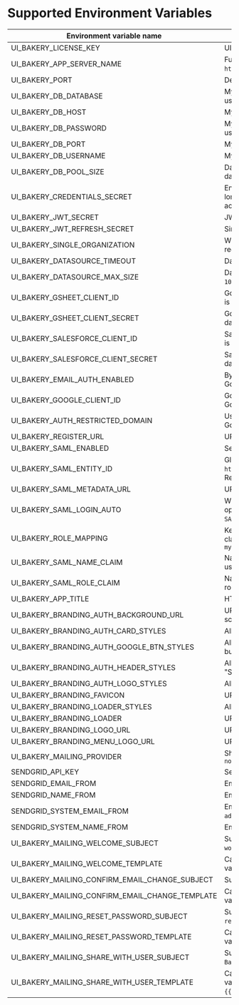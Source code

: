 # Supported Environment Variables
| Environment variable name | Description                                                                                                                                                                    |
| ------------------------- |--------------------------------------------------------------------------------------------------------------------------------------------------------------------------------|
|UI_BAKERY_LICENSE_KEY| UI Bakery licence key. To get your key [contact us](https://uibakery.io/contact-us).                                                                                           |
|UI_BAKERY_APP_SERVER_NAME| Full domain address where UI Bakery is hosted. For example `https://bakery.mycompany.com`.                                                                                     |
|UI_BAKERY_PORT| Defines the port UI Bakery is run on.                                                                                                                                          |
|UI_BAKERY_DB_DATABASE| MySQL database name, must be specified when external database is used.                                                                                                         |
|UI_BAKERY_DB_HOST| MySQL host name, must be specified when external database is used.                                                                                                             |
|UI_BAKERY_DB_PASSWORD| MySQL user password, must be specified when external database is used.                                                                                                         |
|UI_BAKERY_DB_PORT| MySQL port, must be specified when external database is used.                                                                                                                  |
|UI_BAKERY_DB_USERNAME| MySQL user name, must be specified when external database is used.                                                                                                             |
|UI_BAKERY_DB_POOL_SIZE| Database connection pool size, can be specified when external database is used. Default value is `100`.                                                                        |
|UI_BAKERY_CREDENTIALS_SECRET| Encyption key for datasource credentials. Must be exact 32 characters long. Changing this variable on existed intance may lead to loose access to already connected datasource. |
|UI_BAKERY_JWT_SECRET| JWT secret is used to sign user requests to UI Bakery API.                                                                                                                     |
|UI_BAKERY_JWT_REFRESH_SECRET| Similar to `UI_BAKERY_JWT_SECRET` but for refresh token.                                                                                                                       |                                                                 |
|UI_BAKERY_SINGLE_ORGANIZATION| When `true` only one organization can exist. All other attempts to register new one will fail.                                                                                 |
|UI_BAKERY_DATASOURCE_TIMEOUT| Datasource request timeout in milliseconds. Default value is `90000`.                                                                                                          |
|UI_BAKERY_DATASOURCE_MAX_SIZE| Datasource request maximum response size in bytes. Default value is `102400000`.                                                                                               |
|UI_BAKERY_GSHEET_CLIENT_ID| Google Sheet API Client Id. Must be provided when GSheet datasource is required.                                                                                               |
|UI_BAKERY_GSHEET_CLIENT_SECRET| Google Sheet API Client Secret. Must be provided when GSheet datasource is required.                                                                                           |
|UI_BAKERY_SALESFORCE_CLIENT_ID| Salesforce API Client Id. Must be provided when Salesforce datasource is required.                                                                                             |
|UI_BAKERY_SALESFORCE_CLIENT_SECRET| Salesforce API Client Secret. Must be provided when Salesforce datasource is required.                                                                                         |
|UI_BAKERY_EMAIL_AUTH_ENABLED| By default is `true`. Can be set to `false` to allow authentication only with Google or SAML SSO.                                                                              |
|UI_BAKERY_GOOGLE_CLIENT_ID| Google OAuth Client Id. Must be provided to enable authentication with Google.                                                                                                 |
|UI_BAKERY_AUTH_RESTRICTED_DOMAIN| Used to restrict which email addresses are allowed to authenticate with Google. For example `mycompany.com`                                                                    |
|UI_BAKERY_REGISTER_URL| URL for UI Bakery Sign Up page. Default value is `/register`.                                                                                                                  |
|UI_BAKERY_SAML_ENABLED| Set to `true` to enable SAML authentication.                                                                                                                                   |
|UI_BAKERY_SAML_ENTITY_ID| Global unique name (Entity ID) for SAML Entity. For example `http://adapplicationregistry.onmicrosoft.com/myorganization/myapp`. Required for SAML athentication.              |
|UI_BAKERY_SAML_METADATA_URL| URL to SAML metadata XML. Required for SAML athentication.                                                                                                                     |
|UI_BAKERY_SAML_LOGIN_AUTO| When `true` SAML authentication flow starts immediately when user opens Sign In or Sign up page. When `false` user must click `Login with SAML` explicitly.                    |
|UI_BAKERY_ROLE_MAPPING| Key pair SAML role mapping where key is a SAML provider custom claim and value is UI Bakery role name. For example `mycustomattribute1->editor,mycustomattribute1->user`       |
|UI_BAKERY_SAML_NAME_CLAIM| Name of the custom attribute for SAML that will be used for UI Bakery user name. Default value is `name`.                                                                      |
|UI_BAKERY_SAML_ROLE_CLAIM| Name of the custom attribute for SAML that will be used for UI Bakery role mapping. Default value is `role`.                                                                   |
|UI_BAKERY_APP_TITLE| HTML `<title/>` tag content. Default value is `UI Bakery`.                                                                                                                     |
|UI_BAKERY_BRANDING_AUTH_BACKGROUND_URL| URL to image. Allows you to set custom background image for auth screen.                                                                                                       |
|UI_BAKERY_BRANDING_AUTH_CARD_STYLES| Allows you to set custom CSS styles for card on auth screen.                                                                                                                   |
|UI_BAKERY_BRANDING_AUTH_GOOGLE_BTN_STYLES| Allows you to set custom CSS styles for "LOGIN WITH GOOGLE" button on auth screen.                                                                                             |
|UI_BAKERY_BRANDING_AUTH_HEADER_STYLES| Allows you to set custom CSS styles for headers ("Login" and "Signup") on auth screens.                                                                                        |
|UI_BAKERY_BRANDING_AUTH_LOGO_STYLES| Allows you to set custom CSS styles for logo on auth screens.                                                                                                                  |
|UI_BAKERY_BRANDING_FAVICON| URL to image. Allows you to set custom favicon.                                                                                                                                |
|UI_BAKERY_BRANDING_LOADER_STYLES| Allows you to set custom CSS styles for loader                                                                                                                                 |
|UI_BAKERY_BRANDING_LOADER| URL to image. Allows you to set custom loader image.                                                                                                                           |
|UI_BAKERY_BRANDING_LOGO_URL| URL to image. Allows you to replace UI Bakery logo.                                                                                                                            |
|UI_BAKERY_BRANDING_MENU_LOGO_URL| URL to image. Allows you to replace UI Bakery logo in menu.                                                                                                                    |
|UI_BAKERY_MAILING_PROVIDER| Should be set to `sendgrid` to enable email messages. Defaul value is `noop`                                                                                                   |
|SENDGRID_API_KEY| SendGrid API key. Required if transactional emails to users are needed.                                                                                                        |
|SENDGRID_EMAIL_FROM| Email sender address. Default value is `admin@uibakery.io`.                                                                                                                    |
|SENDGRID_NAME_FROM| Email sender name. Default value is `Admin`.                                                                                                                                   |
|SENDGRID_SYSTEM_EMAIL_FROM| Email sender address for welcome email. Default value is `admin@uibakery.io`.                                                                                                  |
|SENDGRID_SYSTEM_NAME_FROM| Email sender name for welcome email. Default value is `Admin`.                                                                                                                                   |
|UI_BAKERY_MAILING_WELCOME_SUBJECT| Subject for weclome email. Defaul value is `Welcome to UI Bakery workspace`.                                                                                                   |
|UI_BAKERY_MAILING_WELCOME_TEMPLATE| Can be HTML string or SendGrid email template ID. Supported variables: `{{userName}}` and `{{userEmail}}`.                                                                     |
|UI_BAKERY_MAILING_CONFIRM_EMAIL_CHANGE_SUBJECT| Subject for email change email. Defaul value is `Change email request`.                                                                                                        |
|UI_BAKERY_MAILING_CONFIRM_EMAIL_CHANGE_TEMPLATE| Can be HTML string or SendGrid email template ID. Supported variables: `{{userName}}`, `{{userEmail}}` and `{{changeEmailUrl}}`.                                               |
|UI_BAKERY_MAILING_RESET_PASSWORD_SUBJECT| Subject for password reset email. Defaul value is `Reset password request`.                                                                                                    |
|UI_BAKERY_MAILING_RESET_PASSWORD_TEMPLATE| Can be HTML string or SendGrid email template ID. Supported variables: `{{userName}}`, `{{userEmail}}` and `{{resetPasswordUrl}}`.                                             |
|UI_BAKERY_MAILING_SHARE_WITH_USER_SUBJECT| Subject for inviting user email. Defaul value is `You are invited to UI Bakery workspace`.                                                                                     |
|UI_BAKERY_MAILING_SHARE_WITH_USER_TEMPLATE| Can be HTML string or SendGrid email template ID. Supported variables: `{{userName}}`, `{{userEmail}}`, `{{organizationUrl}}` and `{{organizationName}}`.                      |
